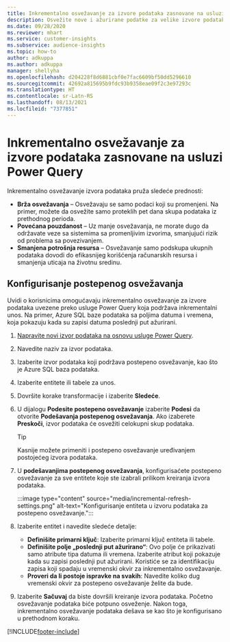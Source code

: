```yaml
---
title: Inkrementalno osvežavanje za izvore podataka zasnovane na usluzi Power Query
description: Osvežite nove i ažurirane podatke za velike izvore podataka na osnovu usluge Power Query.
ms.date: 09/28/2020
ms.reviewer: mhart
ms.service: customer-insights
ms.subservice: audience-insights
ms.topic: how-to
author: adkuppa
ms.author: adkuppa
manager: shellyha
ms.openlocfilehash: d204228f8d6881cbf0e7fac6609bf50dd5296610
ms.sourcegitcommit: 42692a815695b9fdc93b9358eae09f2c3e97293c
ms.translationtype: HT
ms.contentlocale: sr-Latn-RS
ms.lasthandoff: 08/13/2021
ms.locfileid: "7377851"
---
```

# <a name="incremental-refresh-for-data-sources-based-on-power-query"></a>Inkrementalno osvežavanje za izvore podataka zasnovane na usluzi Power Query

Inkrementalno osvežavanje izvora podataka pruža sledeće prednosti:

- **Brža osvežavanja** – Osvežavaju se samo podaci koji su promenjeni. Na primer, možete da osvežite samo proteklih pet dana skupa podataka iz prethodnog perioda.
- **Povećana pouzdanost** – Uz manje osvežavanja, ne morate dugo da održavate veze sa sistemima sa promenljivim izvorima, smanjujući rizik od problema sa povezivanjem.
- **Smanjena potrošnja resursa** – Osvežavanje samo podskupa ukupnih podataka dovodi do efikasnijeg korišćenja računarskih resursa i smanjenja uticaja na životnu sredinu.

## <a name="configure-incremental-refresh"></a>Konfigurisanje postepenog osvežavanja

Uvidi o korisnicima omogućavaju inkrementalno osvežavanje za izvore podataka uvezene preko usluge Power Query koja podržava inkrementalni unos. Na primer, Azure SQL baze podataka sa poljima datuma i vremena, koja pokazuju kada su zapisi datuma poslednji put ažurirani.

1. [Napravite novi izvor podataka na osnovu usluge Power Query](connect-power-query.md).

1. Navedite naziv za izvor podataka.

1. Izaberite izvor podataka koji podržava postepeno osvežavanje, kao što je Azure SQL baza podataka.

1. Izaberite entitete ili tabele za unos.

1. Dovršite korake transformacije i izaberite **Sledeće**.

1. U dijalogu **Podesite postepeno osvežavanje** izaberite **Podesi** da otvorite **Podešavanja postepenog osvežavanja**. Ako izaberete **Preskoči**, izvor podataka će osvežiti celokupni skup podataka.
   > [!TIP]
   > Kasnije možete primeniti i postepeno osvežavanje uređivanjem postojećeg izvora podataka.

1. U **podešavanjima postepenog osvežavanja**, konfigurisaćete postepeno osvežavanje za sve entitete koje ste izabrali prilikom kreiranja izvora podataka.

   :::image type="content" source="media/incremental-refresh-settings.png" alt-text="Konfigurisanje entiteta u izvoru podataka za postepeno osvežavanje.":::

1. Izaberite entitet i navedite sledeće detalje:

   - **Definišite primarni ključ**: Izaberite primarni ključ entiteta ili tabele.
   - **Definišite polje „poslednji put ažurirano“**: Ovo polje će prikazivati samo atribute tipa datuma ili vremena. Izaberite atribut koji pokazuje kada su zapisi poslednji put ažurirani. Koristiće se za identifikaciju zapisa koji spadaju u vremenski okvir za inkrementalno osvežavanje.
   - **Proveri da li postoje ispravke na svakih**: Navedite koliko dug vremenski okvir za postepeno osvežavanje želite da bude.

1. Izaberite **Sačuvaj** da biste dovršili kreiranje izvora podataka. Početno osvežavanje podataka biće potpuno osveženje. Nakon toga, inkrementalno osvežavanje podataka dešava se kao što je konfigurisano u prethodnom koraku.


[!INCLUDE[footer-include](../includes/footer-banner.md)]